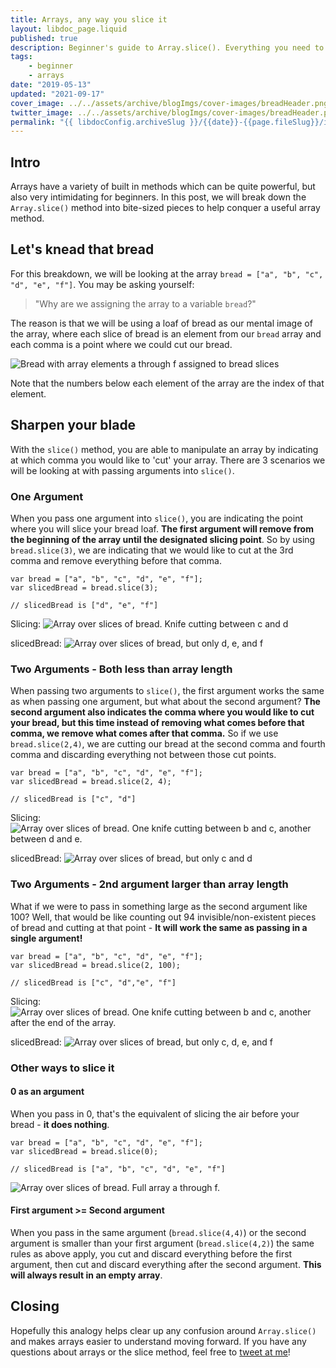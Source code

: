 ```yaml
---
title: Arrays, any way you slice it
layout: libdoc_page.liquid
published: true
description: Beginner's guide to Array.slice(). Everything you need to know about array.slice() by thinking of an array as a loaf of bread!
tags:
    - beginner
    - arrays
date: "2019-05-13"
updated: "2021-09-17"
cover_image: ../../assets/archive/blogImgs/cover-images/breadHeader.png
twitter_image: ../../assets/archive/blogImgs/cover-images/breadHeader.png
permalink: "{{ libdocConfig.archiveSlug }}/{{date}}-{{page.fileSlug}}/index.html"
---
```


## Intro

Arrays have a variety of built in methods which can be quite powerful, but also very intimidating for beginners. In this post, we will break down the `Array.slice()` method into bite-sized pieces to help conquer a useful array method.

## Let's knead that bread

For this breakdown, we will be looking at the array `bread = ["a", "b", "c", "d", "e", "f"]`. You may be asking yourself:

> "Why are we assigning the array to a variable `bread`?"

The reason is that we will be using a loaf of bread as our mental image of the array, where each slice of bread is an element from our `bread` array and each comma is a point where we could cut our bread.

![Bread with array elements a through f assigned to bread slices](../../assets/archive/blogImgs/post-images/arraySlice/bread1.png)

Note that the numbers below each element of the array are the index of that element.

## Sharpen your blade

With the `slice()` method, you are able to manipulate an array by indicating at which comma you would like to 'cut' your array. There are 3 scenarios we will be looking at with passing arguments into `slice()`.

### One Argument

When you pass one argument into `slice()`, you are indicating the point where you will slice your bread loaf. **The first argument will remove from the beginning of the array until the designated slicing point**. So by using `bread.slice(3)`, we are indicating that we would like to cut at the 3rd comma and remove everything before that comma.

```js{codeTitle: "Javascript"}
var bread = ["a", "b", "c", "d", "e", "f"];
var slicedBread = bread.slice(3);

// slicedBread is ["d", "e", "f"]
```

Slicing:
![Array over slices of bread. Knife cutting between c and d](../../assets/archive/blogImgs/post-images/arraySlice/bread2.png)

slicedBread:
![Array over slices of bread, but only d, e, and f](../../assets/archive/blogImgs/post-images/arraySlice/bread3.png)

### Two Arguments - Both less than array length

When passing two arguments to `slice()`, the first argument works the same as when passing one argument, but what about the second argument? **The second argument also indicates the comma where you would like to cut your bread, but this time instead of removing what comes before that comma, we remove what comes after that comma.** So if we use `bread.slice(2,4)`, we are cutting our bread at the second comma and fourth comma and discarding everything not between those cut points.

```js{codeTitle: "Javascript"}
var bread = ["a", "b", "c", "d", "e", "f"];
var slicedBread = bread.slice(2, 4);

// slicedBread is ["c", "d"]
```

Slicing:
![Array over slices of bread. One knife cutting between b and c, another between d and e.](../../assets/archive/blogImgs/post-images/arraySlice/bread4.png)

slicedBread:
![Array over slices of bread, but only c and d](../../assets/archive/blogImgs/post-images/arraySlice/bread5.png)

### Two Arguments - 2nd argument larger than array length

What if we were to pass in something large as the second argument like 100? Well, that would be like counting out 94 invisible/non-existent pieces of bread and cutting at that point - **It will work the same as passing in a single argument!**

```js{codeTitle: "Javascript"}
var bread = ["a", "b", "c", "d", "e", "f"];
var slicedBread = bread.slice(2, 100);

// slicedBread is ["c", "d","e", "f"]
```

Slicing:
![Array over slices of bread. One knife cutting between b and c, another after the end of the array.](../../assets/archive/blogImgs/post-images/arraySlice/bread6.png)

slicedBread:
![Array over slices of bread, but only c, d, e, and f](../../assets/archive/blogImgs/post-images/arraySlice/bread7.png)

### Other ways to slice it

#### 0 as an argument

When you pass in 0, that's the equivalent of slicing the air before your bread - **it does nothing**.

```js{codeTitle: "Javascript"}
var bread = ["a", "b", "c", "d", "e", "f"];
var slicedBread = bread.slice(0);

// slicedBread is ["a", "b", "c", "d", "e", "f"]
```

![Array over slices of bread. Full array a through f.](../../assets/archive/blogImgs/post-images/arraySlice/bread8.png)

#### First argument >= Second argument

When you pass in the same argument (`bread.slice(4,4)`) or the second argument is smaller than your first argument (`bread.slice(4,2)`) the same rules as above apply, you cut and discard everything before the first argument, then cut and discard everything after the second argument. **This will always result in an empty array**.

## Closing

Hopefully this analogy helps clear up any confusion around `Array.slice()` and makes arrays easier to understand moving forward. If you have any questions about arrays or the slice method, feel free to [tweet at me](https://twitter.com/terabytetiger)!
